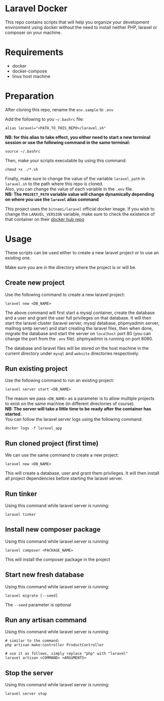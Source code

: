 # Laravel Docker
This repo contains scripts that will help you organize your development environment using docker without the need to install neither PHP, laravel or composer on your machine.

# Requirements
- docker
- docker-compose
- linux host machine

# Preparation

After cloning this repo, rename the `env.sample` to `.env`

Add the following to you `~/.bashrc` file:
```
alias laravel="<PATH_TO_THIS_REPO>/laravel.sh"
```
**NB: for this alias to take effect, you either need to start a new terminal session or use the following command in the same terminal:**
```
source ~/.bashrc
```

Then, make your scripts executable by using this command:
```
chmod +x ./*.sh
```

Finally, make sure to change the value of the variable `laravel_path` in `laravel.sh` to the path where this repo is cloned.  
Also, you can change the value of each variable in the `.env` file.  
**NB: The `PROJECT_PATH` variable value will change dynamically depending on where you use the `laravel` alias command**

This project uses the `bitnami/laravel` official docker image. If you wish to change the `LARAVEL_VERSION` variable, make sure to check the existence of that container on their [docker hub repo](https://hub.docker.com/r/bitnami/laravel)

# Usage

These scripts can be used either to create a new laravel project or to use an existing one.

Make sure you are in the directory where the project is or will be.
## Create new project
Use the following command to create a new laravel project:
```
laravel new <DB_NAME>
```

The above command will first start a mysql container, create the database and a user and grant the user full privileges on that database.
It will then start the laravel cluster (laravel server, mysql database, phpmyadmin server, mailhog smtp server) and start creating the laravel files, then when done, migrate the database and start the server on `localhost` port 80 (you can change the port from the `.env` file). phpmyadmin is running on port 8080.

The database and laravel files will be stored on the host machine in the current directory under `mysql` and `website` directories respectively.

## Run existing project
Use the following command to run an existing project:
```
laravel server start <DB_NAME>
```

The reason we pass `<DB_NAME>` as a parameter is to allow multiple projects to exist on the same machine (in different directories of course).  
**NB: The server will take a little time to be ready after the container has started.**  
You can follow the laravel server logs using the following command:
```
docker logs -f laravel_app
```

## Run cloned project (first time)
We can use the same command to create a new project:
```
laravel new <DB_NAME>
```

This will create a database, user and grant them privileges. It will then install all project dependencies before starting the laravel server.

## Run tinker
Using this command while laravel server is running:
```
laravel tinker
```

## Install new composer package
Using this command while laravel server is running:
```
laravel composer <PACKAGE_NAME>
```

This will install the composer package in the project

## Start new fresh database
Using this command while laravel server is running:
```
laravel migrate [--seed]
```

The `--seed` parameter is optional

## Run any artisan command
Using this command while laravel server is running:
```
# similar to the command:
php artisan make:controller ProductController

# use it as follows, simply replace "php" with "laravel"
laravel artisan <COMMAND> <ARGUMENTS>

```

## Stop the server
Using this command while laravel server is running:
```
laravel server stop
```